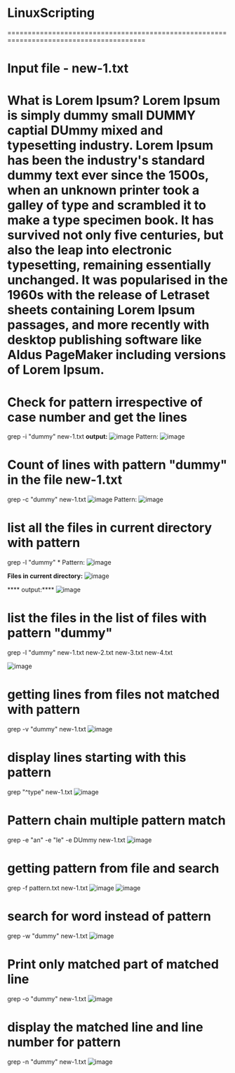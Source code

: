 # LinuxScripting
========================================================================================
# Input file - **new-1.txt**
What is Lorem Ipsum?
Lorem Ipsum is simply 
dummy small
DUMMY captial 
DUmmy mixed
and typesetting industry. Lorem 
Ipsum has been the industry's standard
dummy text ever since the 1500s,  
when an unknown printer took a galley of type 
and scrambled it to make a 
type specimen book. It has survived 
not only five centuries, but also the
leap into electronic typesetting, remaining
essentially unchanged. It was popularised
in the 1960s with the release of Letraset
sheets containing Lorem Ipsum passages, 
and more recently with desktop publishing 
software like Aldus PageMaker including versions of 
Lorem Ipsum.
========================================================================================
# Check for pattern irrespective of case number and get the lines
grep -i "dummy" new-1.txt 
**output:**
![image](https://user-images.githubusercontent.com/80065996/148585888-9bd09e94-d93b-4c83-859f-f3adab4d5f05.png)
Pattern:
![image](https://user-images.githubusercontent.com/80065996/148587389-ea159778-b8aa-4c13-a9e0-51c26226c016.png)


# Count of lines with pattern "dummy" in the file new-1.txt
grep -c "dummy" new-1.txt
![image](https://user-images.githubusercontent.com/80065996/148585954-80ee6bb2-7cff-4186-8b3d-d57ccbe476aa.png)
Pattern:
![image](https://user-images.githubusercontent.com/80065996/148587509-2c8ae957-c3d3-4e3d-8cca-924adc3fa90a.png)


# list all the files in current directory with pattern
grep -l "dummy" *
Pattern:
![image](https://user-images.githubusercontent.com/80065996/148587570-f4faa24f-fd12-4d70-b6cd-b593347ab7fd.png)


  **Files in current directory:**
    ![image](https://user-images.githubusercontent.com/80065996/148586247-a43ac6bc-7e98-4629-97a8-6aa34b6b7f88.png)
    
 **** output:****
![image](https://user-images.githubusercontent.com/80065996/148586286-71b1cac1-9262-4975-ad2f-998a8595715e.png)

# list the files in the list of files with pattern "dummy"
grep -l "dummy" new-1.txt new-2.txt new-3.txt new-4.txt

![image](https://user-images.githubusercontent.com/80065996/148586526-f8c652a1-0606-4e82-bfe3-19602aa2fcd1.png)


# getting lines from files not matched with pattern
grep -v "dummy" new-1.txt
![image](https://user-images.githubusercontent.com/80065996/148587871-a0c1ba17-6606-41d7-b3d4-d054f8cac2b4.png)

# display lines starting with this pattern
grep "^type" new-1.txt
![image](https://user-images.githubusercontent.com/80065996/148588413-a7b29401-7e39-444a-b982-f82d480c9152.png)

# Pattern chain multiple pattern match
grep -e "an" -e "le" -e DUmmy new-1.txt
![image](https://user-images.githubusercontent.com/80065996/148588872-92b076b0-8722-4998-b4d8-d75722ff532a.png)

# getting pattern from file and search
grep -f pattern.txt new-1.txt
![image](https://user-images.githubusercontent.com/80065996/148589119-0a327a0f-81ce-49db-a1c3-e96dee4ff668.png)
![image](https://user-images.githubusercontent.com/80065996/148589149-957a3a8e-5270-41ef-adf7-6c5b2adcf9db.png)

# search for word instead of pattern
grep -w "dummy" new-1.txt
![image](https://user-images.githubusercontent.com/80065996/148589325-f7362a5e-7a92-4656-adb2-cbc3f47471ea.png)

# Print only matched part of matched line
grep -o "dummy" new-1.txt
![image](https://user-images.githubusercontent.com/80065996/148589434-29700564-5011-443b-81a9-7a790284f931.png)

# display the matched line and line number for pattern
grep -n "dummy" new-1.txt
![image](https://user-images.githubusercontent.com/80065996/148589937-e59439c6-33fb-4f8d-9640-66bc4dd621f0.png)


